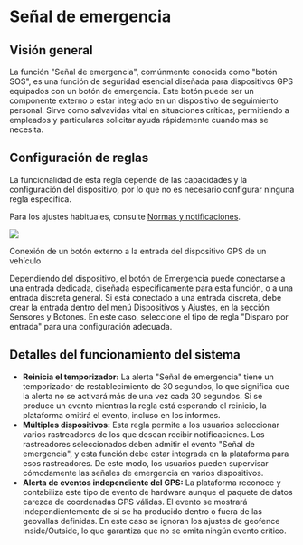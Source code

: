 # Señal de emergencia

## Visión general

La función "Señal de emergencia", comúnmente conocida como "botón SOS", es una función de seguridad esencial diseñada para dispositivos GPS equipados con un botón de emergencia. Este botón puede ser un componente externo o estar integrado en un dispositivo de seguimiento personal. Sirve como salvavidas vital en situaciones críticas, permitiendo a empleados y particulares solicitar ayuda rápidamente cuando más se necesita.

## Configuración de reglas

La funcionalidad de esta regla depende de las capacidades y la configuración del dispositivo, por lo que no es necesario configurar ninguna regla específica.

Para los ajustes habituales, consulte [Normas y notificaciones](../../reglas-y-alertas.md).

![](https://squaregps.atlassian.net/wiki/images/icons/grey_arrow_down.png)

Conexión de un botón externo a la entrada del dispositivo GPS de un vehículo

Dependiendo del dispositivo, el botón de Emergencia puede conectarse a una entrada dedicada, diseñada específicamente para esta función, o a una entrada discreta general. Si está conectado a una entrada discreta, debe crear la entrada dentro del menú Dispositivos y Ajustes, en la sección Sensores y Botones. En este caso, seleccione el tipo de regla "Disparo por entrada" para una configuración adecuada.

## Detalles del funcionamiento del sistema

- **Reinicia el temporizador:** La alerta "Señal de emergencia" tiene un temporizador de restablecimiento de 30 segundos, lo que significa que la alerta no se activará más de una vez cada 30 segundos. Si se produce un evento mientras la regla está esperando el reinicio, la plataforma omitirá el evento, incluso en los informes.
- **Múltiples dispositivos:** Esta regla permite a los usuarios seleccionar varios rastreadores de los que desean recibir notificaciones. Los rastreadores seleccionados deben admitir el evento "Señal de emergencia", y esta función debe estar integrada en la plataforma para esos rastreadores. De este modo, los usuarios pueden supervisar cómodamente las señales de emergencia en varios dispositivos.
- **Alerta de eventos independiente del GPS:** La plataforma reconoce y contabiliza este tipo de evento de hardware aunque el paquete de datos carezca de coordenadas GPS válidas. El evento se mostrará independientemente de si se ha producido dentro o fuera de las geovallas definidas. En este caso se ignoran los ajustes de geofence Inside/Outside, lo que garantiza que no se omita ningún evento crítico.